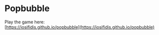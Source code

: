 # Popbubble

Play the game here:   
[https://iosifidis.github.io/popbubble](https://iosifidis.github.io/popbubble)
